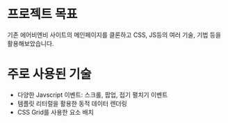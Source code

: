 # 프로젝트 목표
기존 에어비엔비 사이트의 메인페이지를 클론하고
CSS, JS등의 여러 기술, 기법 등을 활용해보았습니다. 

# 주로 사용된 기술
- 다양한 Javscript 이벤트: 스크롤, 팝업, 접기 펼치기 이벤트
- 템플릿 리터럴을 활용한 동적 데이터 렌더링
- CSS Grid를 사용한 요소 배치
